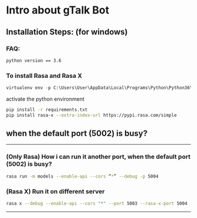 # Intro about gTalk Bot


## Installation Steps: (for windows)  

### FAQ: 
```bash
python version == 3.6 
```

### To install Rasa and Rasa X 
```python
virtualenv env -p C:\Users\User\AppData\Local\Programs\Python\Python36\python.exe
```
activate the python environment

```bash
pip install -r requirements.txt
pip install rasa-x --extra-index-url https://pypi.rasa.com/simple


```


## when the default port (5002) is busy?  

----------------------------------------------------------------------------------
### (Only Rasa) How i can run it another port, when the default port (5002) is busy?  
```bash
rasa run -m models --enable-api --cors “*” --debug -p 5004
```

### (Rasa X) Run it on different server 
```bash
rasa x --debug --enable-api --cors "*" --port 5003 --rasa-x-port 5004
```
----------------------------------------------------------------------------------
